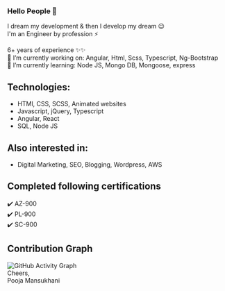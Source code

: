 ### Hello People 👋
I dream my development & then I develop my dream :wink: </br>
I'm an Engineer by profession ⚡ </br>

6+ years of experience :sparkles::sparkles:</br>
🔭 I’m currently working on: Angular, Html, Scss, Typescript, Ng-Bootstrap
</br>
🔭 I’m currently learning: Node JS, Mongo DB, Mongoose, express
## Technologies:
<ul>
  <li>HTMl, CSS, SCSS, Animated websites</li>
  <li>Javascript, jQuery, Typescript</li>
  <li>Angular, React</li>
  <li>SQL, Node JS</li>
</ul>

## Also interested in:
<ul>
  <li>Digital Marketing, SEO, Blogging, Wordpress, AWS</li>
</ul>

## Completed following certifications
✔️ AZ-900
</br>
✔️ PL-900
</br>
✔️ SC-900


## Contribution Graph
![GitHub Activity Graph](https://activity-graph.herokuapp.com/graph?username=poojamansukhani&theme=dracula&hide_border=true)
</br>
Cheers,</br>
Pooja Mansukhani 


<!--
**poojamansukhani/poojamansukhani** is a ✨ _special_ ✨ repository because its `README.md` (this file) appears on your GitHub profile.

Here are some ideas to get you started:

- 🔭 I’m currently working on ...
- 🌱 I’m currently learning ...
- 👯 I’m looking to collaborate on ...
- 🤔 I’m looking for help with ...
- 💬 Ask me about ...
- 📫 How to reach me: ...
- 😄 Pronouns: ...
- ⚡ Fun fact: ...
-->
